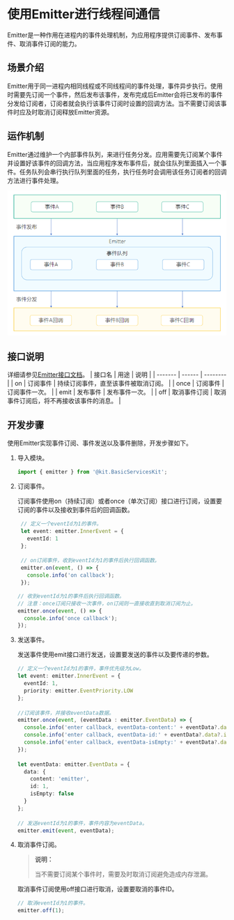 # 使用Emitter进行线程间通信


Emitter是一种作用在进程内的事件处理机制，为应用程序提供订阅事件、发布事件、取消事件订阅的能力。

## 场景介绍

Emitter用于同一进程内相同线程或不同线程间的事件处理，事件异步执行。使用时需要先订阅一个事件，然后发布该事件，发布完成后Emitter会将已发布的事件分发给订阅者，订阅者就会执行该事件订阅时设置的回调方法。当不需要订阅该事件时应及时取消订阅释放Emitter资源。

## 运作机制
Emitter通过维护一个内部事件队列，来进行任务分发。应用需要先订阅某个事件并设置好该事件的回调方法，当应用程序发布事件后，就会往队列里面插入一个事件。任务队列会串行执行队列里面的任务，执行任务时会调用该任务订阅者的回调方法进行事件处理。

![emitter](figures/emitter.png)

## 接口说明
详细请参见[Emitter接口文档](../../reference/apis-basic-services-kit/js-apis-emitter.md)。
| 接口名  | 用途   | 说明     |
| ------- | ------ | -------- |
| on | 订阅事件 | 持续订阅事件，直至该事件被取消订阅。 |
| once | 订阅事件 | 订阅事件一次。 |
| emit | 发布事件 | 发布事件一次。 |
| off | 取消事件订阅 | 取消事件订阅后，将不再接收该事件的消息。 |

## 开发步骤

使用Emitter实现事件订阅、事件发送以及事件删除，开发步骤如下。

1. 导入模块。
   
   ```ts
   import { emitter } from '@kit.BasicServicesKit';
   ```

2. 订阅事件。

   订阅事件使用on（持续订阅）或者once（单次订阅）接口进行订阅，设置要订阅的事件以及接收到事件后的回调函数。
   ```ts
    // 定义一个eventId为1的事件。
    let event: emitter.InnerEvent = {
      eventId: 1
    };
    
    // on订阅事件，收到eventId为1的事件后执行回调函数。
    emitter.on(event, () => {
      console.info('on callback');
    });
   ```

   ```ts
   // 收到eventId为1的事件后执行回调函数。
   // 注意：once订阅只接收一次事件，on订阅则一直接收直到取消订阅为止。
   emitter.once(event, () => {
     console.info('once callback');
   });
   ```

3. 发送事件。

   发送事件使用emit接口进行发送，设置要发送的事件以及要传递的参数。
   ```ts
   // 定义一个eventId为1的事件，事件优先级为Low。
   let event: emitter.InnerEvent = {
     eventId: 1,
     priority: emitter.EventPriority.LOW
   };

   //订阅该事件，并接收eventData数据。
   emitter.once(event, (eventData : emitter.EventData) => {
     console.info('enter callback, eventData-content:' + eventData?.data?.content);
     console.info('enter callback, eventData-id:' + eventData?.data?.id);
     console.info('enter callback, eventData-isEmpty:' + eventData?.data?.isEmpty);
   });

   let eventData: emitter.EventData = {
     data: {
       content: 'emitter',
       id: 1,
       isEmpty: false
     }
   };
   
   // 发送eventId为1的事件，事件内容为eventData。
   emitter.emit(event, eventData);
   ```

4. 取消事件订阅。
    > **说明：**
    >
    > 当不需要订阅某个事件时，需要及时取消订阅避免造成内存泄漏。

    取消事件订阅使用off接口进行取消，设置要取消的事件ID。
   ```ts
   // 取消eventId为1的事件。
   emitter.off(1);
   ```
